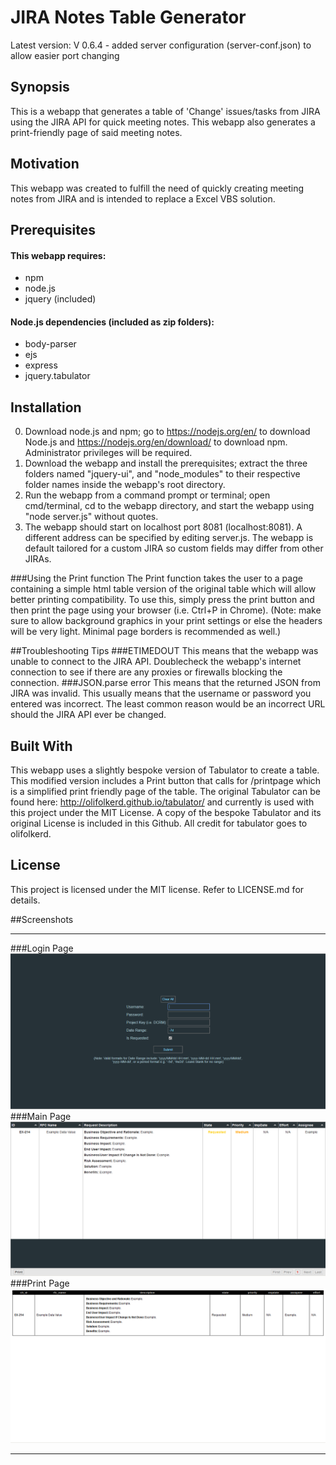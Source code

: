# JIRA Notes Table Generator
Latest version: V 0.6.4 - added server configuration (server-conf.json) to allow easier port changing
## Synopsis
This is a webapp that generates a table of 'Change' issues/tasks from JIRA using the JIRA API for quick meeting notes. This webapp also generates a print-friendly page of said meeting notes.

## Motivation
This webapp was created to fulfill the need of quickly creating meeting notes from JIRA and is intended to replace a Excel VBS solution.

## Prerequisites
#### This webapp requires:
- npm
- node.js
- jquery (included)

#### Node.js dependencies (included as zip folders):
- body-parser
- ejs
- express
- jquery.tabulator

## Installation
0. Download node.js and npm; go to https://nodejs.org/en/ to download Node.js and https://nodejs.org/en/download/ to download npm. Administrator privileges will be required.
1. Download the webapp and install the prerequisites; extract the three folders named "jquery-ui", and "node_modules" to their respective folder names inside the webapp's root directory.
2. Run the webapp from a command prompt or terminal; open cmd/terminal, cd  to the webapp directory, and start the webapp using "node server.js" without quotes.
3. The webapp should start on localhost port 8081 (localhost:8081). A different address can be specified by editing server.js. The webapp is default tailored for a custom JIRA so custom fields may differ from other JIRAs.

###Using the Print function
The Print function takes the user to a page containing a simple html table version of the original table which will allow better printing compatibility. To use this, simply press the print button and then print the page using your browser (i.e. Ctrl+P in Chrome). (Note: make sure to allow background graphics in your print settings or else the headers will be very light. Minimal page borders is recommended as well.)

##Troubleshooting Tips
###ETIMEDOUT
This means that the webapp was unable to connect to the JIRA API. Doublecheck the webapp's internet connection to see if there are any proxies or firewalls blocking the connection.
###JSON.parse error
This means that the returned JSON from JIRA was invalid. This usually means that the username or password you entered was incorrect. The least common reason would be an incorrect URL should the JIRA API ever be changed.

## Built With
This webapp uses a slightly bespoke version of Tabulator to create a table. This modified version includes a Print button that calls for /printpage which is a simplified print friendly page of the table. The original Tabulator can be found here: http://olifolkerd.github.io/tabulator/ and currently is used with this project under the MIT License. A copy of the bespoke Tabulator and its original License is included in this Github. All credit for tabulator goes to olifolkerd.

## License
This project is licensed under the MIT license. Refer to LICENSE.md for details.


##Screenshots
***
###Login Page
![Login Page](https://github.com/PigwidgeonDeluxe/JIRA_notes_generator/blob/master/jira%20note%20generator%20login.png)
###Main Page
![Main Page](https://github.com/PigwidgeonDeluxe/JIRA_notes_generator/blob/master/jira%20note%20generator%20table.png)
###Print Page
![Print Page](https://github.com/PigwidgeonDeluxe/JIRA_notes_generator/blob/master/jira%20note%20generator%20print.png)
***
